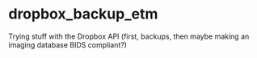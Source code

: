 # dropbox_backup_etm
Trying stuff with the Dropbox API (first, backups, then maybe making an imaging database BIDS compliant?)
